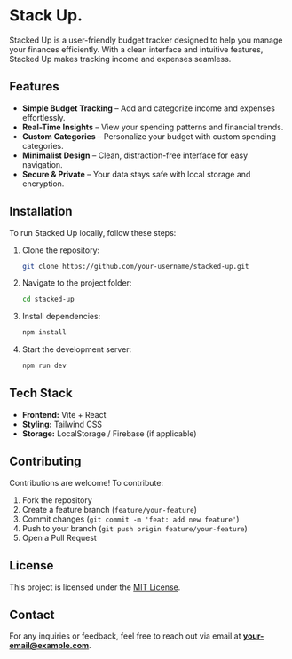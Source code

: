 # Stack Up.

Stacked Up is a user-friendly budget tracker designed to help you manage your finances efficiently. With a clean interface and intuitive features, Stacked Up makes tracking income and expenses seamless.

## Features
- **Simple Budget Tracking** – Add and categorize income and expenses effortlessly.
- **Real-Time Insights** – View your spending patterns and financial trends.
- **Custom Categories** – Personalize your budget with custom spending categories.
- **Minimalist Design** – Clean, distraction-free interface for easy navigation.
- **Secure & Private** – Your data stays safe with local storage and encryption.

## Installation
To run Stacked Up locally, follow these steps:

1. Clone the repository:
   ```sh
   git clone https://github.com/your-username/stacked-up.git
   ```
2. Navigate to the project folder:
   ```sh
   cd stacked-up
   ```
3. Install dependencies:
   ```sh
   npm install
   ```
4. Start the development server:
   ```sh
   npm run dev
   ```

## Tech Stack
- **Frontend:** Vite + React
- **Styling:** Tailwind CSS
- **Storage:** LocalStorage / Firebase (if applicable)

## Contributing
Contributions are welcome! To contribute:
1. Fork the repository
2. Create a feature branch (`feature/your-feature`)
3. Commit changes (`git commit -m 'feat: add new feature'`)
4. Push to your branch (`git push origin feature/your-feature`)
5. Open a Pull Request

## License
This project is licensed under the [MIT License](LICENSE).

## Contact
For any inquiries or feedback, feel free to reach out via email at **your-email@example.com**.

